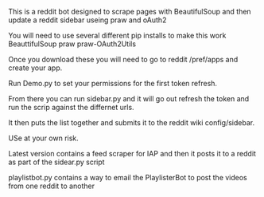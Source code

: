 This is a reddit bot designed to scrape pages with BeautifulSoup and then update a reddit sidebar useing praw and oAuth2


You will need to use several different pip installs to make this work
BeauttifulSoup
praw
praw-OAuth2Utils

Once you download these you will need to go to reddit /pref/apps and create your app.

Run Demo.py to set your permissions for the first token refresh.

From there you can run sidebar.py and it will go out refresh the token and run the scrip against the differnet urls.

It then puts the list together and submits it to the reddit wiki config/sidebar.

USe at your own risk.


Latest version contains a feed scraper for IAP and then it posts it to a reddit as part of the sidear.py script

playlistbot.py contains a way to email the PlaylisterBot to post the videos from one reddit to another
